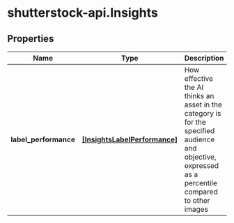 # shutterstock-api.Insights

## Properties
Name | Type | Description | Notes
------------ | ------------- | ------------- | -------------
**label_performance** | [**[InsightsLabelPerformance]**](InsightsLabelPerformance.md) | How effective the AI thinks an asset in the category is for the specified audience and objective, expressed as a percentile compared to other images | 


